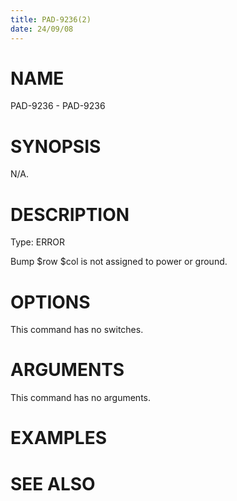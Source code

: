 ```yaml
---
title: PAD-9236(2)
date: 24/09/08
---
```


# NAME

PAD-9236 - PAD-9236

# SYNOPSIS

N/A.

# DESCRIPTION

Type: ERROR

Bump $row $col is not assigned to power or ground.

# OPTIONS

This command has no switches.

# ARGUMENTS

This command has no arguments.

# EXAMPLES

# SEE ALSO

